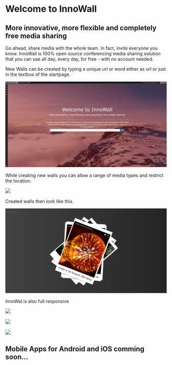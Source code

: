 # Welcome to InnoWall
## More innovative, more flexible and completely free media sharing

Go ahead, share media with the whole team. In fact, invite everyone you know. InnoWall is 100% open source conferencing media sharing solution that you can use all day, every day, for free - with no account needed.

New Walls can be created by typing a unique url or word either as url or just in the textbox of the startpage.

![](innowall.png)

While creating new walls you can allow a range of media types and restrict the location.

![](https://i.imgur.com/dJoXEVA.png)

Created walls then look like this.

![](innowall-2.png)

InnoWal is also full responsive

![](https://i.imgur.com/MWGYxMG.png)

![](https://i.imgur.com/RzEVnmF.png)

![](https://i.imgur.com/38cjKRS.png)

## Mobile Apps for Android and iOS comming soon...
